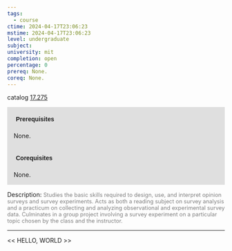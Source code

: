 ```yaml
---
tags:
  - course
ctime: 2024-04-17T23:06:23
mstime: 2024-04-17T23:06:23
level: undergraduate
subject: 
university: mit
completion: open
percentage: 0
prereq: None.
coreq: None.
---
```


catalog [17.275](http://student.mit.edu/catalog/m17a.html#17.275)

<span style="display: block; padding: 15px; background-color: rgb(100, 100, 100, 0.2);"><font id="m_prereq1566_0" style="display: block; font-family: Arial, sans-serif; font-weight: bold; padding: 5px">Prerequisites</font><br><span id="prereq1566_0">None.</span></span>
<span style="display: block; padding: 15px; background-color: rgb(100, 100, 100, 0.2);"><font id="m_coreq1566_0" style="display: block; font-family: Arial, sans-serif; font-weight: bold; padding: 5px">Corequisites</font><br><span id="coreq1566_0">None.</span></span>

<font style="">Description:</font>
<font style="color: grey; font-size: 0.8rem;">Studies the basic skills required to design, use, and interpret opinion surveys and survey experiments. Acts as both a reading subject on survey analysis and a practicum on collecting and analyzing observational and experimental survey data. Culminates in a group project involving a survey experiment on a particular topic chosen by the class and the instructor.</font>



---

<< HELLO, WORLD >>
